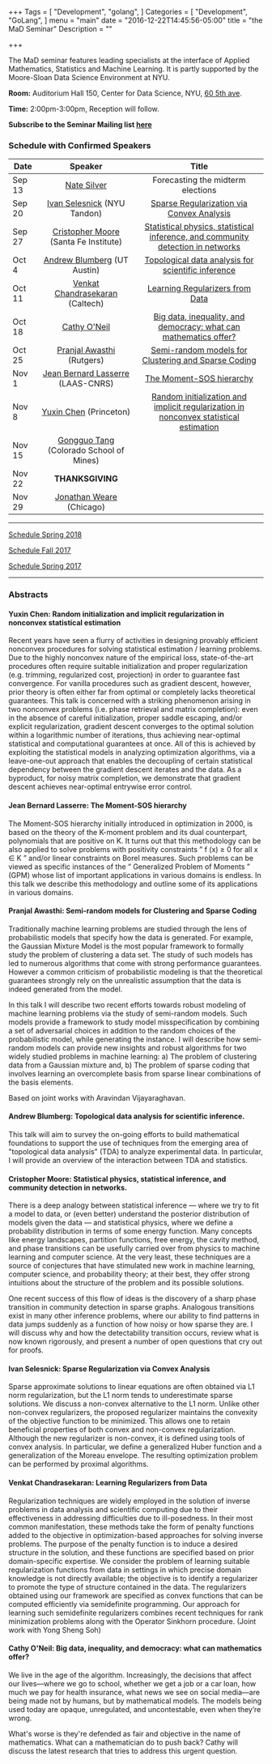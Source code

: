 +++
Tags = [
  "Development",
  "golang",
]
Categories = [
  "Development",
  "GoLang",
]
menu = "main"
date = "2016-12-22T14:45:56-05:00"
title = "the MaD Seminar"
Description = ""

+++

The MaD seminar features leading specialists at the interface
of Applied Mathematics, Statistics and Machine Learning. It is partly supported by the Moore-Sloan Data Science Environment at NYU.

**Room:** Auditorium Hall 150, Center for Data Science, NYU, [60 5th ave](https://www.google.com/maps/place/NYU+Center+for+Data+Science/@40.735016,-73.9969907,17z/data=!3m1!4b1!4m5!3m4!1s0x89c2599787834ad9:0x5dd8af15d9fbc8a3!8m2!3d40.735016!4d-73.994802).

**Time:** 2:00pm-3:00pm, Reception will follow. 

**Subscribe to the Seminar Mailing list [here](http://cims.nyu.edu/mailman/listinfo/mad)**


### Schedule with Confirmed Speakers

| Date        | Speaker       | Title |
| ----------- |:-------------:|:-----------:| 
| Sep 13  | [Nate Silver](https://fivethirtyeight.com/)  | Forecasting the midterm elections | 
| Sep 20      | [Ivan Selesnick](http://eeweb.poly.edu/iselesni/) (NYU Tandon) | [Sparse Regularization via Convex Analysis](#ivan)   |
| Sep 27 | [Cristopher Moore](http://tuvalu.santafe.edu/~moore/) (Santa Fe Institute)   |  [Statistical physics, statistical inference, and community detection in networks](#cris) |
| Oct 4 | [Andrew Blumberg](https://web.ma.utexas.edu/users/blumberg/) (UT Austin)    | [Topological data analysis for scientific inference](#bl) |
| Oct 11 |  [Venkat Chandrasekaran](http://users.cms.caltech.edu/~venkatc/) (Caltech)  | [Learning Regularizers from Data](#venkat) |
| Oct 18  |  [Cathy O'Neil](https://mathbabe.org)      | [Big data, inequality, and democracy: what can mathematics offer?](#cathy)   |
| Oct 25 |  [Pranjal Awasthi](https://www.cs.rutgers.edu/~pa336/) (Rutgers) |   [Semi-random models for Clustering and Sparse Coding](#pranjal) | 
| Nov 1 | [Jean Bernard Lasserre](https://homepages.laas.fr/lasserre/) (LAAS-CNRS)      | [The Moment-SOS hierarchy](#lasserre) |
| Nov 8 | [Yuxin Chen](http://www.princeton.edu/~yc5/) (Princeton)  |[Random initialization and implicit regularization in nonconvex statistical estimation](#Chen)   |
| Nov 15 | [Gongguo Tang](https://inside.mines.edu/~gtang/) (Colorado School of Mines)  |  | 
| Nov 22 | **THANKSGIVING**   | 
| Nov 29 | [Jonathan Weare](https://www.stat.uchicago.edu/~weare/)  (Chicago)    |  |

---


[Schedule Spring 2018](https://mathsanddatanyu.github.io/website/seminar_spring2018/)

[Schedule Fall 2017](https://mathsanddatanyu.github.io/website/seminar_fall2017/)

[Schedule Spring 2017](https://mathsanddatanyu.github.io/website/seminar_spring2017/)

---
### Abstracts 

#### <a name="Chen"></a> Yuxin Chen: Random initialization and implicit regularization in nonconvex statistical estimation

Recent years have seen a flurry of activities in designing provably efficient nonconvex procedures for solving statistical estimation / learning problems. Due to the highly nonconvex nature of the empirical loss, state-of-the-art procedures often require suitable initialization and proper regularization (e.g. trimming, regularized cost, projection) in order to guarantee fast convergence. For vanilla procedures such as gradient descent, however, prior theory is often either far from optimal or completely lacks theoretical guarantees.
This talk is concerned with a striking phenomenon arising in two nonconvex problems (i.e. phase retrieval and matrix completion): even in the absence of careful initialization, proper saddle escaping, and/or explicit regularization, gradient descent converges to the optimal solution within a logarithmic number of iterations, thus achieving near-optimal statistical and computational guarantees at once. All of this is achieved by exploiting the statistical models in analyzing optimization algorithms, via a leave-one-out approach that enables the decoupling of certain statistical dependency between the gradient descent iterates and the data. As a byproduct, for noisy matrix completion, we demonstrate that gradient descent achieves near-optimal entrywise error control. 

#### <a name="lasserre"></a> Jean Bernard Lasserre: The Moment-SOS hierarchy

The Moment-SOS hierarchy initially introduced in optimization in 2000, is based on the theory of the K-moment problem and its dual counterpart, polynomials that are positive on K. It turns out that this methodology can be also applied to solve problems with positivity constraints ” f (x) ≥ 0 for all x ∈ K ” and/or linear constraints on Borel measures. Such problems can be viewed as specific instances of the ” Generalized Problem of Moments ” (GPM) whose list of important applications in various domains is endless. In this talk we describe this methodology and outline some of its applications in various domains.

#### <a name="pranjal"></a> Pranjal Awasthi: Semi-random models for Clustering and Sparse Coding


Traditionally machine learning problems are studied through the lens of probabilistic models that specify how the
data is generated. For example, the Gaussian Mixture Model is the most popular framework to formally study the
problem of clustering a data set. The study of such models has led to numerous algorithms that come with
strong performance guarantees. However a common criticism of probabilistic modeling is that the
theoretical guarantees strongly rely on the unrealistic assumption that the data is indeed generated from the model.

In this talk I will describe two recent efforts towards robust modeling of machine learning problems via the study of semi-random models. Such models provide a framework to study model misspecification by combining
a set of adversarial choices in addition to the random choices of the probabilistic model, while generating the instance. I will describe how semi-random models can provide new insights and robust algorithms for two widely studied problems in machine learning: a) The problem of clustering data from a Gaussian mixture and, b) The problem of sparse coding that involves learning an overcomplete basis from sparse linear combinations of the basis elements.

Based on joint works with Aravindan Vijayaraghavan.



#### <a name="bl"></a> Andrew Blumberg: Topological data analysis for scientific inference.


This talk will aim to survey the on-going efforts to build mathematical foundations to support the use of techniques from the emerging area of "topological data analysis" (TDA) to analyze experimental data.  In particular, I will provide an overview of the interaction between TDA and statistics.


#### <a name="cris"></a> Cristopher Moore: Statistical physics, statistical inference, and community detection in networks.

There is a deep analogy between statistical inference — where we try to fit a model to data, or (even better) understand the posterior distribution of models given the data — and statistical physics, where we define a probability distribution in terms of some energy function. Many concepts like energy landscapes, partition functions, free energy, the cavity method, and phase transitions can be usefully carried over from physics to machine learning and computer science. At the very least, these techniques are a source of conjectures that have stimulated new work in machine learning, computer science, and probability theory; at their best, they offer strong intuitions about the structure of the problem and its possible solutions.

One recent success of this flow of ideas is the discovery of a sharp phase transition in community detection in sparse graphs. Analogous transitions exist in many other inference problems, where our ability to find patterns in data jumps suddenly as a function of how noisy or how sparse they are. I will discuss why and how the detectability transition occurs, review what is now known rigorously, and present a number of open questions that cry out for proofs.

#### <a name="ivan"></a> Ivan Selesnick: Sparse Regularization via Convex Analysis


Sparse approximate solutions to linear equations are often obtained via L1 norm regularization, but the L1 norm tends to underestimate sparse solutions. We discuss a non-convex alternative to the L1 norm. Unlike other non-convex regularizers, the proposed regularizer maintains the convexity of the objective function to be minimized. This allows one to retain beneficial properties of both convex and non-convex regularization. Although the new regularizer is non-convex, it is defined using tools of convex analysis.  In particular, we define a generalized Huber function and a generalization of the Moreau envelope. The resulting optimization problem can be performed by proximal algorithms.


#### <a name="venkat"></a> Venkat Chandrasekaran: Learning Regularizers from Data

Regularization techniques are widely employed in the solution of inverse problems in data analysis and scientific computing due to their effectiveness in addressing difficulties due to ill-posedness. In their most common manifestation, these methods take the form of penalty functions added to the objective in optimization-based approaches for solving inverse problems. The purpose of the penalty function is to induce a desired structure in the solution, and these functions are specified based on prior domain-specific expertise.  We consider the problem of learning suitable regularization functions from data in settings in which precise domain knowledge is not directly available; the objective is to identify a regularizer to
promote the type of structure contained in the data.  The regularizers obtained using our framework are specified as convex functions that can be computed efficiently via semidefinite programming.  Our approach for learning such semidefinite regularizers combines recent techniques for rank minimization problems along with the Operator Sinkhorn procedure. (Joint work with Yong Sheng Soh)


#### <a name="cathy"></a> Cathy O'Neil: Big data, inequality, and democracy: what can mathematics offer? 

We live in the age of the algorithm. Increasingly, the decisions that affect our lives—where we go to school, whether we get a job or a car loan, how much we pay for health insurance, what news we see on social media—are being made not by humans, but by mathematical models. The models being used today are opaque, unregulated, and uncontestable, even when they’re wrong. 

What's worse is they're defended as fair and objective in the name of mathematics. What can a mathematician do to push back? Cathy will discuss the latest research that tries to address this urgent question.


